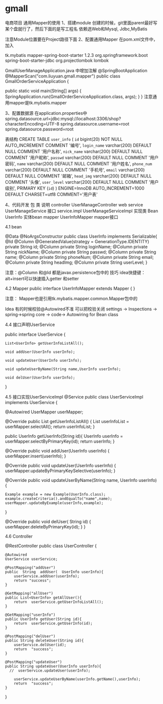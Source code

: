 # gmall
电商项目
通用Mapper的使用
1、搭建module
 创建的时候，git里面parent最好写某个盘就行了，然后下面的是写工程名
依赖选Web和Mysql, Jdbc,MyBatis
 

 
注意Module位置要在Project路径下面
2、配置通用Mapper
 在pom.xml文件中，加入
<!-- 通用mapper -->
<dependency>
    <groupId>tk.mybatis</groupId>
    <artifactId>mapper-spring-boot-starter</artifactId>
<version>1.2.3</version>
    <exclusions>
        <exclusion>
            <groupId>org.springframework.boot</groupId>
            <artifactId>spring-boot-starter-jdbc</artifactId>
        </exclusion>
    </exclusions>
</dependency>

<dependency>
   <groupId>org.projectlombok</groupId>
   <artifactId>lombok</artifactId>
</dependency>



 GmallUserManageApplication.java 中增加注解
@SpringBootApplication
@MapperScan("com.liuyuan.gmall.mapper")
public class GmallOrderServiceApplication {

   public static void main(String[] args) {
      SpringApplication.run(GmallOrderServiceApplication.class, args);
   }
}
注意通用mapper是tk.mybatis.mapper
 
 
3、配置数据源
在application.properties中
spring.datasource.url=jdbc:mysql://localhost:3306/shop?characterEncoding=UTF-8
spring.datasource.username=root
spring.datasource.password=root

表结构
CREATE TABLE `user_info` (
  `id` bigint(20) NOT NULL AUTO_INCREMENT COMMENT '编号',
  `login_name` varchar(200) DEFAULT NULL COMMENT '用户名称',
  `nick_name` varchar(200) DEFAULT NULL COMMENT '用户昵称',
  `passwd` varchar(200) DEFAULT NULL COMMENT '用户密码',
  `name` varchar(200) DEFAULT NULL COMMENT '用户姓名',
  `phone_num` varchar(200) DEFAULT NULL COMMENT '手机号',
  `email` varchar(200) DEFAULT NULL COMMENT '邮箱',
  `head_img` varchar(200) DEFAULT NULL COMMENT '头像',
  `user_level` varchar(200) DEFAULT NULL COMMENT '用户级别',
  PRIMARY KEY (`id`)
) ENGINE=InnoDB AUTO_INCREMENT=1000 DEFAULT CHARSET=utf8 COMMENT='用户表'


4、代码开发
包	类	说明
controller	UserManageController	web
service	UserManageService	接口
service.impl	UserManageServiceImpl	实现类
Bean	UserInfo	实体bean
mapper	UserInfoMapper	mapper接口
		

4.1  bean

@Data
@NoArgsConstructor
public class UserInfo implements Serializable{
    @Id
    @Column
@GeneratedValue(strategy = GenerationType.IDENTITY)
    private String id;
    @Column
    private String loginName;
    @Column
    private String nickName;
    @Column
    private String passwd;
    @Column
    private String name;
    @Column
    private String phoneNum;
    @Column
    private String email;
    @Column
    private String headImg;
    @Column
    private String userLevel;
}

注意：@Column 和@Id 都是javax.persistence包中的
技巧 idea快捷键：alt+insert可以快速插入getter 和setter




4.2  Mapper
public interface UserInfoMapper extends Mapper<UserInfo> {
}

注意： Mapper也是引用tk.mybatis.mapper.common.Mapper包中的


Idea 有的时候校验@Autowired不准 可以把校验关闭
settings -> Inspections -> spring->spring core -> code-> Autowiring for Bean class
 

4.4  接口声明UserService

public interface UserService {

    List<UserInfo> getUserInfoListAll();

    void addUser(UserInfo userInfo);

    void updateUser(UserInfo userInfo);

    void updateUserByName(String name,UserInfo userInfo);

    void delUser(UserInfo userInfo);

}


4.5  接口实现UserServiceImpl
@Service
public class UserServiceImpl implements UserService {

@Autowired
UserMapper userMapper;

@Override
public List<UserInfo> getUserInfoListAll() {
    List<UserInfo> userInfoList = userMapper.selectAll();
    return userInfoList;
}

public UserInfo getUserInfo(String id){
    UserInfo userInfo = userMapper.selectByPrimaryKey(id);
    return  userInfo;
}

@Override
public void addUser(UserInfo userInfo) {
    userMapper.insert(userInfo);
}

@Override
public void updateUser(UserInfo userInfo) {
    userMapper.updateByPrimaryKeySelective(userInfo);
}

@Override
public void updateUserByName(String name, UserInfo userInfo) {

    Example example = new Example(UserInfo.class);
    example.createCriteria().andEqualTo("name",name);
    userMapper.updateByExample(userInfo,example);

}

@Override
public void delUser( String id) {
    userMapper.deleteByPrimaryKey(id);
}
}



4.6  Controller

@RestController
public class UserController {

    @Autowired
    UserService userService;

    @PostMapping("addUser")
    public  String  addUser(  UserInfo userInfo){
        userService.addUser(userInfo);
        return "success";
    }

    @GetMapping("allUser")
    public List<UserInfo> getAllUser(){
        return  userService.getUserInfoListAll();
    }

    @GetMapping("userInfo")
    public UserInfo getUser(String id){
        return  userService.getUserInfo(id);
    }

    @PostMapping("delUser")
    public String deleteUser(String id){
        userService.delUser(id);
        return  "success";
    }

    @PostMapping("updateUser")
    public String updateUser(UserInfo userInfo){
      //  userService.updateUser(userInfo);

        userService.updateUserByName(userInfo.getName(),userInfo);
        return  "success";
    }
}

 


